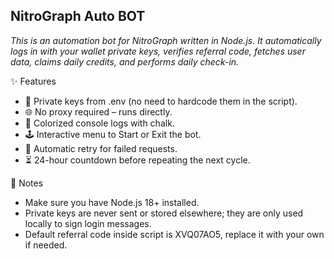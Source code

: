 ## NitroGraph Auto BOT

*This is an automation bot for NitroGraph written in Node.js.
It automatically logs in with your wallet private keys, verifies referral code, fetches user data, claims daily credits, and performs daily check-in.*

✨ Features
- 🔑 Private keys from .env (no need to hardcode them in the script).
- 🌐 No proxy required – runs directly.
- 🎨 Colorized console logs with chalk.
- 🕹️ Interactive menu to Start or Exit the bot.
- 🔄 Automatic retry for failed requests.
- ⏳ 24-hour countdown before repeating the next cycle.

📝 Notes
- Make sure you have Node.js 18+ installed.
- Private keys are never sent or stored elsewhere; they are only used locally to sign login messages.
- Default referral code inside script is XVQ07AO5, replace it with your own if needed.

